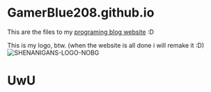 # GamerBlue208.github.io

This are the files to my [programing blog website](https://gamerblue208.github.io/) :D


This is my logo, btw. (when the website is all done i will remake it :D)
![SHENANIGANS-LOGO-NOBG](https://gamerblue208.github.io/resources/images/shenanigans-logo.png)

# UwU